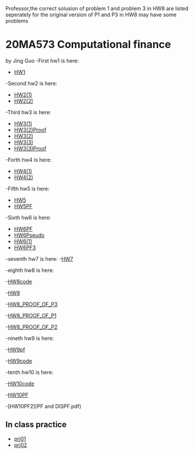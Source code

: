 




Professor,the correct solusion of problem 1 and problem 3 in HW8 are listed seperately for the original version of P1 and P3 in HW8 may have some problems 





# 20MA573 Computational finance
by Jing Guo
-First hw1 is here:
- [HW1](HW1.ipynb)

-Second hw2 is here:
- [HW2(1)](Hw2(1).ipynb)
- [HW2(2)](Hw2(2).ipynb)

-Third hw3 is here:
- [HW3(1)](HW3_1.ipynb)
- [HW3(2)Proof](HW3_2Proof.pdf)
- [HW3(2)](HW3_2.ipynb)
- [HW3(3)](HW3_3.ipynb)
- [HW3(3)Proof](HW3_3Proof.pdf)

-Forth hw4 is here:
- [HW4(1)](HW4(1).pdf)
- [HW4(2)](HW4(2).ipynb)

-Fifth hw5 is here:
- [HW5](HW5.ipynb)
- [HW5PF](HW5Proof.pdf)

-Sixth hw6 is here:
- [HW6PF](HW6PROOF.pdf)
- [HW6Pseudo](Pseudo.pdf)
- [HW6(1)](HW6(1).ipynb)
- [HW6PF3](HW6PF3.pdf)


-seventh hw7 is here:
-[HW7](HW7.ipynb)


-eighth hw8 is here:

-[HW8code](HW8.ipynb)

-[HW8](hw8.pdf)

-[HW8_PROOF_OF_P3](HW8Problem3.pdf)

-[HW8_PROOF_OF_P1](HW8Problem1.pdf)

-[HW8_PROOF_OF_P2](HW8Problem2.pdf)

-nineth hw9 is here:

-[HW9pf](Hw9Pf.pdf)

-[HW9code](HW9.ipynb)

-tenth hw10 is here:

-[HW10code](HW10.ipynb)

-[HW10PF](HW10PF.pdf)

-[HW10PF2](PF and DISPF.pdf)
## In class practice
- [prj01](src/Project_1.ipynb)
- [prj02](src/project2.ipynb)
